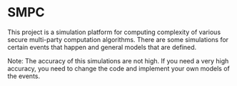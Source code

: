 SMPC
====
This project is a simulation platform for computing complexity of various secure multi-party computation algorithms. There are some simulations for certain events that happen and general models that are defined. 

Note: The accuracy of this simulations are not high. If you need a very high accuracy, you need to change the code and implement your own models of the events.
